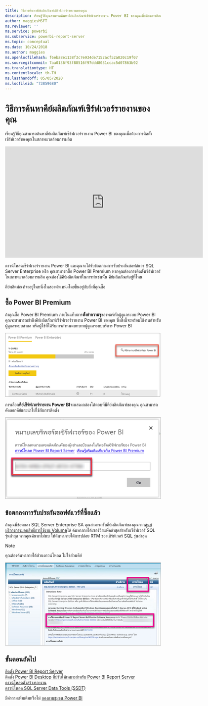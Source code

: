 ```yaml
---
title: วิธีการค้นหาคีย์ผลิตภัณฑ์เซิร์ฟเวอร์รายงานของคุณ
description: เรียนรู้วิธีคุณสามารถค้นหาคีย์ผลิตภัณฑ์เซิร์ฟเวอร์รายงาน Power BI ของคุณเมื่อต้องการติดตั้งเซิร์ฟเวอร์ของคุณในสภาพแวดล้อมการผลิต
author: maggiesMSFT
ms.reviewer: ''
ms.service: powerbi
ms.subservice: powerbi-report-server
ms.topic: conceptual
ms.date: 10/24/2018
ms.author: maggies
ms.openlocfilehash: f6eba8e1138f3c7e934de7152acf52a020c19f07
ms.sourcegitcommit: 7aa0136f93f88516f97ddd8031ccac5d07863b92
ms.translationtype: HT
ms.contentlocale: th-TH
ms.lasthandoff: 05/05/2020
ms.locfileid: "73859680"
---
```

# <a name="how-to-find-your-report-server-product-key"></a>วิธีการค้นหาคีย์ผลิตภัณฑ์เซิร์ฟเวอร์รายงานของคุณ
เรียนรู้วิธีคุณสามารถค้นหาคีย์ผลิตภัณฑ์เซิร์ฟเวอร์รายงาน Power BI ของคุณเมื่อต้องการติดตั้งเซิร์ฟเวอร์ของคุณในสภาพแวดล้อมการผลิต

<iframe width="640" height="360" src="https://www.youtube.com/embed/6CQnf-NGtpU?rel=0&amp;showinfo=0" frameborder="0" allowfullscreen></iframe>

ดาวน์โหลดเซิร์ฟเวอร์รายงาน Power BI และคุณจะได้รับข้อตกลงการรับประกันซอฟต์แวร SQL Server Enterprise หรือ คุณสามารถซื้อ Power BI Premium หากคุณต้องการติดตั้งเซิร์ฟเวอร์ในสภาพแวดล้อมการผลิต คุณต้องใช้คีย์ผลิตภัณฑ์ในการทำเช่นนั้น คีย์ผลิตภัณฑ์อยู่ที่ไหน 

คีย์ผลิตภัณฑ์จะอยู่ในหนึ่งในสองตำแหน่งโดยขึ้นอยู่กับสิ่งที่คุณซื้อ

## <a name="purchased-power-bi-premium"></a>ซื้อ Power BI Premium
ถ้าคุณซื้อ Power BI Premium ภายในแท็บการ**ตั้งค่าความจุ**ของพอร์ทัลผู้ดูแลระบบ Power BI คุณจะสามารถเข้าถึงคีย์ผลิตภัณฑ์เซิร์ฟเวอร์รายงาน Power BI ของคุณ ซึ่งสิ่งนี้จะพร้อมใช้งานสำหรับผู้ดูแลระบบสากล หรือผู้ใช้ที่ได้รับการกำหนดบทบาทผู้ดูแลระบบบริการ Power BI

![คีย์เซิร์ฟเวอร์รายงาน Power BI ภายในการตั้งค่าขั้นสูง](media/find-product-key/pbirs-product-key.png)

การเลือก**คีย์เซิร์ฟเวอร์รายงาน Power BI**จะแสดงกล่องโต้ตอบที่มีคีย์ผลิตภัณฑ์ของคุณ คุณสามารถคัดลอกคีย์และนำไปใช้กับการติดตั้ง

![คีย์ผลิตภัณฑ์เซิร์ฟเวอร์รายงาน Power BI](media/find-product-key/pbirs-product-key-dialog.png)

## <a name="purchased-software-assurance-agreement"></a>ข้อตกลงการรับประกันซอฟต์แวร์ที่ซื้อแล้ว
ถ้าคุณมีข้อตกลง SQL Server Enterprise SA คุณสามารถรับคีย์ผลิตภัณฑ์ของคุณจาก[ศูนย์บริการการมอบสิทธิ์การใช้งาน Volume](https://www.microsoft.com/Licensing/servicecenter/)ได้ ค้นหาภายใต้เซอร์วิสแพ็คล่าสุดสำหรับเซิร์ฟเวอร์ SQL รุ่นล่าสุด หากคุณค้นหาไม่พบ ให้ค้นหาภายใต้การปล่อย RTM ของเซิร์ฟเวอร์ SQL รุ่นล่าสุด

> [!NOTE]
> คุณต้องค้นหาภายใต้ส่วนดาวน์โหลด ไม่ใช่ส่วนคีย์
> 
> 

![](media/find-product-key/vlsc-download.png "Volume Licensing Service Center")

## <a name="next-steps"></a>ขั้นตอนถัดไป
[ติดตั้ง Power BI Report Server](install-report-server.md)  
[ติดตั้ง Power BI Desktop ที่ปรับให้เหมาะสำหรับ Power BI Report Server](install-powerbi-desktop.md)  
[ดาวน์โหลดตัวสร้างรายงาน](https://www.microsoft.com/download/details.aspx?id=53613)  
[ดาวน์โหลด SQL Server Data Tools (SSDT)](https://go.microsoft.com/fwlink/?LinkID=616714)

มีคำถามเพิ่มเติมหรือไม่ [ลองถามชุมชน Power BI](https://community.powerbi.com/)

